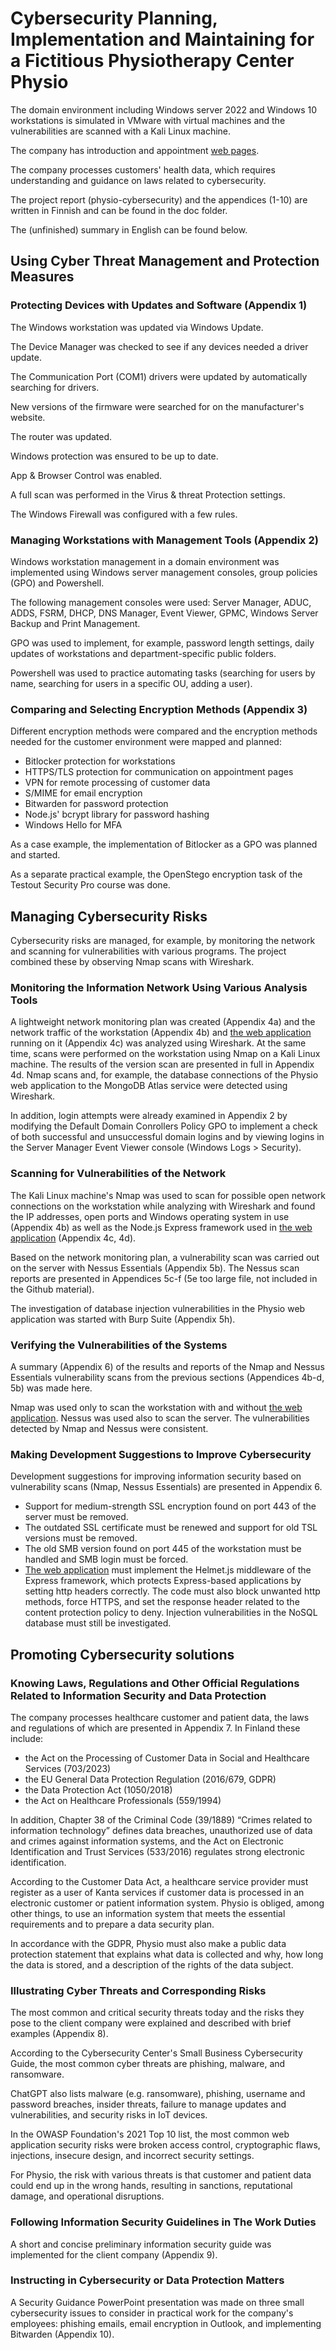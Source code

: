# Cybersecurity Planning, Implementation and Maintaining for a Fictitious Physiotherapy Center Physio

The domain environment including Windows server 2022 and Windows 10 workstations is simulated in VMware with virtual machines and the vulnerabilities are scanned with a Kali Linux machine. 

The company has introduction and appointment [web pages](https://github.com/hannahakonen/physio-web-pages/tree/main). 

The company processes customers' health data, which requires understanding and guidance on laws related to cybersecurity.

The project report (physio-cybersecurity) and the appendices (1-10) are written in Finnish and can be found in the doc folder. 

The (unfinished) summary in English can be found below.

## Using Cyber Threat Management and Protection Measures

### Protecting Devices with Updates and Software (Appendix 1)

The Windows workstation was updated via Windows Update. 

The Device Manager was checked to see if any devices needed a driver update. 

The Communication Port (COM1) drivers were updated by automatically searching for drivers. 

New versions of the firmware were searched for on the manufacturer's website. 

The router was updated. 

Windows protection was ensured to be up to date. 

App & Browser Control was enabled.

A full scan was performed in the Virus & threat Protection settings. 

The Windows Firewall was configured with a few rules.

### Managing Workstations with Management Tools (Appendix 2)

Windows workstation management in a domain environment was implemented using Windows server management consoles, group policies (GPO) and Powershell. 

The following management consoles were used: Server Manager, ADUC, ADDS, FSRM, DHCP, DNS Manager, Event Viewer, GPMC, Windows Server Backup and Print Management. 

GPO was used to implement, for example, password length settings, daily updates of workstations and department-specific public folders. 

Powershell was used to practice automating tasks (searching for users by name, searching for users in a specific OU, adding a user).

### Comparing and Selecting Encryption Methods (Appendix 3)

Different encryption methods were compared and the encryption methods needed for the customer environment were mapped and planned: 
- Bitlocker protection for workstations
- HTTPS/TLS protection for communication on appointment pages
- VPN for remote processing of customer data
- S/MIME for email encryption
- Bitwarden for password protection
- Node.js' bcrypt library for password hashing
- Windows Hello for MFA 

As a case example, the implementation of Bitlocker as a GPO was planned and started. 

As a separate practical example, the OpenStego encryption task of the Testout Security Pro course was done.

## Managing Cybersecurity Risks

Cybersecurity risks are managed, for example, by monitoring the network and scanning for vulnerabilities with various programs. The project combined these by observing Nmap scans with Wireshark. 

### Monitoring the Information Network Using Various Analysis Tools

A lightweight network monitoring plan was created (Appendix 4a) and the network traffic of the workstation (Appendix 4b) and [the web application](https://github.com/hannahakonen/physio-web-pages/tree/main) running on it (Appendix 4c) was analyzed using Wireshark. At the same time, scans were performed on the workstation using Nmap on a Kali Linux machine. The results of the version scan are presented in full in Appendix 4d. Nmap scans and, for example, the database connections of the Physio web application to the MongoDB Atlas service were detected using Wireshark.

In addition, login attempts were already examined in Appendix 2 by modifying the Default Domain Conrollers Policy GPO to implement a check of both successful and unsuccessful domain logins and by viewing logins in the Server Manager Event Viewer console (Windows Logs > Security).

### Scanning for Vulnerabilities of the Network

The Kali Linux machine's Nmap was used to scan for possible open network connections on the workstation while analyzing with Wireshark and found the IP addresses, open ports and Windows operating system in use (Appendix 4b) as well as the Node.js Express framework used in [the web application](https://github.com/hannahakonen/physio-web-pages/tree/main) (Appendix 4c, 4d).

Based on the network monitoring plan, a vulnerability scan was carried out on the server with Nessus Essentials (Appendix 5b). The Nessus scan reports are presented in Appendices 5c-f (5e too large file, not included in the Github material).

The investigation of database injection vulnerabilities in the Physio web application was started with Burp Suite (Appendix 5h).

### Verifying the Vulnerabilities of the Systems

A summary (Appendix 6) of the results and reports of the Nmap and Nessus Essentials vulnerability scans from the previous sections (Appendices 4b-d, 5b) was made here.

Nmap was used only to scan the workstation with and without [the web application](https://github.com/hannahakonen/physio-web-pages/tree/main). Nessus was used also to scan the server. The vulnerabilities detected by Nmap and Nessus were consistent.

### Making Development Suggestions to Improve Cybersecurity

Development suggestions for improving information security based on vulnerability scans (Nmap, Nessus Essentials) are presented in Appendix 6. 

- Support for medium-strength SSL encryption found on port 443 of the server must be removed. 
- The outdated SSL certificate must be renewed and support for old TSL versions must be removed.
- The old SMB version found on port 445 of the workstation must be handled and SMB login must be forced.
- [The web application](https://github.com/hannahakonen/physio-web-pages/tree/main) must implement the Helmet.js middleware of the Express framework, which protects Express-based applications by setting http headers correctly. The code must also block unwanted http methods, force HTTPS, and set the response header related to the content protection policy to deny. Injection vulnerabilities in the NoSQL database must still be investigated.

## Promoting Cybersecurity solutions

### Knowing Laws, Regulations and Other Official Regulations Related to Information Security and Data Protection

The company processes healthcare customer and patient data, the laws and regulations of which are presented in Appendix 7. In Finland these include:

- the Act on the Processing of Customer Data in Social and Healthcare Services (703/2023)
- the EU General Data Protection Regulation (2016/679, GDPR)
- the Data Protection Act (1050/2018)
- the Act on Healthcare Professionals (559/1994)

In addition, Chapter 38 of the Criminal Code (39/1889) “Crimes related to information technology” defines data breaches, unauthorized use of data and crimes against information systems, and the Act on Electronic Identification and Trust Services (533/2016) regulates strong electronic identification.

According to the Customer Data Act, a healthcare service provider must register as a user of Kanta services if customer data is processed in an electronic customer or patient information system. Physio is obliged, among other things, to use an information system that meets the essential requirements and to prepare a data security plan. 

In accordance with the GDPR, Physio must also make a public data protection statement that explains what data is collected and why, how long the data is stored, and a description of the rights of the data subject.

### Illustrating Cyber Threats and Corresponding Risks

The most common and critical security threats today and the risks they pose to the client company were explained and described with brief examples (Appendix 8).

According to the Cybersecurity Center's Small Business Cybersecurity Guide, the most common cyber threats are phishing, malware, and ransomware.

ChatGPT also lists malware (e.g. ransomware), phishing, username and password breaches, insider threats, failure to manage updates and vulnerabilities, and security risks in IoT devices.

In the OWASP Foundation's 2021 Top 10 list, the most common web application security risks were broken access control, cryptographic flaws, injections, insecure design, and incorrect security settings.

For Physio, the risk with various threats is that customer and patient data could end up in the wrong hands, resulting in sanctions, reputational damage, and operational disruptions.

### Following Information Security Guidelines in The Work Duties

A short and concise preliminary information security guide was implemented for the client company (Appendix 9).

### Instructing in Cybersecurity or Data Protection Matters

A Security Guidance PowerPoint presentation was made on three small cybersecurity issues to consider in practical work for the company's employees: phishing emails, email encryption in Outlook, and implementing Bitwarden (Appendix 10).
